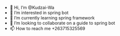 - 👋 Hi, I’m @Kudzai-Wa
- 👀 I’m interested in spring bot 
- 🌱 I’m currently learning spring framework 
- 💞️ I’m looking to collaborate on a guide to spring bot 
- 📫 How to reach me +263715325569

<!---
Kudzai-Wa/Kudzai-Wa is a ✨ special ✨ repository because its `README.md` (this file) appears on your GitHub profile.
You can click the Preview link to take a look at your changes.
--->
